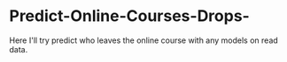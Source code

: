 # Predict-Online-Courses-Drops-
Here I'll try predict who leaves the online course with any models on read data.
